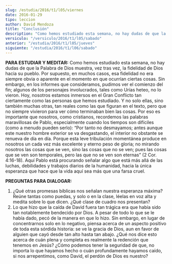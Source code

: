 ```yaml
---
slug: /estudia/2016/t1/l05/viernes
date: 2016-01-29
tipo: leccion
author: David Mendoza
title: "Conclusión"
description: "Como hemos estudiado esta semana, no hay dudas de que la Palabra de Dios  muestra, vez tras vez, la fidelidad de Dios hacia su pueblo. Por supuesto, en  muchos casos, esa fidelidad no era siempre obvia o aparente en el momento en  que ocurrían ciertas cosas."
versiculo: "/versiculo/2016/t1/l05/sabado"
anterior: "/estudia/2016/t1/l05/jueves"
siguiente: "/estudia/2016/t1/l06/sabado"
---
```


**PARA ESTUDIAR Y MEDITAR:** Como hemos estudiado esta semana, no hay dudas de que la Palabra de Dios muestra, vez tras vez, la fidelidad de Dios hacia su pueblo. Por supuesto, en muchos casos, esa fidelidad no era siempre obvia o aparente en el momento en que ocurrían ciertas cosas. Sin embargo, en los informes que consideramos, pudimos ver el comienzo del fin; algunos de los personajes involucrados, tales como Urías heteo, no lo vieron. Hoy, nosotros estamos inmersos en el Gran Conflicto tan ciertamente como las personas que hemos estudiado. Y no solo ellas, sino también muchas otras, tan reales como las que figuran en el texto, pero que no siempre vivieron para ver cómo terminaban bien las cosas. Por eso es importante que nosotros, como cristianos, recordemos las palabras maravillosas de Pablo, especialmente cuando los tiempos son difíciles (como a menudo pueden serlo): “Por tanto no desmayamos; antes aunque este nuestro hombre exterior se va desgastando, el interior no obstante se renueva de día en día. Porque esta leve tribulación momentánea produce en nosotros un cada vez más excelente y eterno peso de gloria; no mirando nosotros las cosas que se ven, sino las cosas que no se ven; pues las cosas que se ven son temporales, pero las que no se ven son eternas” (2 Cor. 4:16-18). Aquí Pablo está procurando señalar algo que está más allá de las luchas, debilidades y trabajos diarios de la humanidad, hacia la única esperanza que hace que la vida aquí sea más que una farsa cruel.

**PREGUNTAS PARA DIALOGAR:**

1. ¿Qué otras promesas bíblicas nos señalan nuestra esperanza máxima? Reúne tantas como puedas, y solo o en la clase, léelas en voz alta y medita sobre lo que dicen. ¿Qué clase de cuadro nos presentan?
2. Lo que hizo que la caída de David fuera tan trágica era que había sido tan notablemente bendecido por Dios. A pesar de todo lo que se le había dado, pecó de la manera en que lo hizo. Sin embargo, en lugar de concentrarnos solo en lo negativo, piensa acerca de un aspecto positivo de toda esta sórdida historia: se ve la gracia de Dios, aun en favor de alguien que cayó desde tan alto hasta tan abajo. ¿Qué nos dice esto acerca de cuán plena y completa es realmente la redención que tenemos en Jesús? ¿Cómo podemos tener la seguridad de que, no importa lo que hayamos hecho o cuán profundamente hayamos caído, si nos arrepentimos, como David, el perdón de Dios es nuestro?
